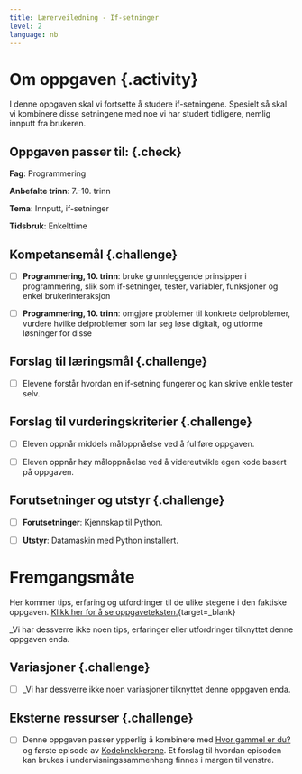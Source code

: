 ```yaml
---
title: Lærerveiledning - If-setninger
level: 2
language: nb
---
```



# Om oppgaven {.activity}

I denne oppgaven skal vi fortsette å studere if-setningene. Spesielt så skal vi kombinere disse setningene med noe vi har studert tidligere, nemlig innputt fra brukeren.

## Oppgaven passer til: {.check}

 __Fag__: Programmering

 __Anbefalte trinn__: 7.-10. trinn

 __Tema__: Innputt, if-setninger

 __Tidsbruk__: Enkelttime


 ## Kompetansemål {.challenge}

 
 - [ ] __Programmering, 10. trinn__: bruke grunnleggende prinsipper i programmering, slik som if-setninger, tester, variabler, funksjoner og enkel brukerinteraksjon

 - [ ] __Programmering, 10. trinn__: omgjøre problemer til konkrete delproblemer, vurdere hvilke delproblemer som lar seg løse digitalt, og utforme løsninger for disse


 ## Forslag til læringsmål {.challenge}

 - [ ]  Elevene forstår hvordan en if-setning fungerer og kan skrive enkle tester selv.


 ## Forslag til vurderingskriterier {.challenge}

 - [ ] Eleven oppnår middels måloppnåelse ved å fullføre oppgaven.

 - [ ] Eleven oppnår høy måloppnåelse ved å videreutvikle egen kode basert på oppgaven. 

 
 ## Forutsetninger og utstyr {.challenge}

 - [ ]  __Forutsetninger__: Kjennskap til Python.

 - [ ]  __Utstyr__: Datamaskin med Python installert.


 # Fremgangsmåte

 Her kommer tips, erfaring og utfordringer til de ulike stegene i den faktiske oppgaven. [Klikk her for å se oppgaveteksten.](../if-setninger/if-setninger.html){target=_blank}

 _Vi har dessverre ikke noen tips, erfaringer eller utfordringer tilknyttet denne oppgaven enda.


 ## Variasjoner {.challenge}


 - [ ]  _Vi har dessverre ikke noen variasjoner tilknyttet denne oppgaven enda.


 ## Eksterne ressurser {.challenge}

- [ ] Denne oppgaven passer ypperlig å kombinere med [Hvor gammel er du?](http://oppgaver.kidsakoder.no/python/hvor_gammel_er_du/hvor_gammel_er_du.html) og første episode av [Kodeknekkerene](https://www.nrk.no/skole/xl/kodeknekkerne-1.13033753#Episode%201:%20Hvis/ellers). Et forslag til hvordan episoden kan brukes i undervisningssammenheng  finnes i margen til venstre.
